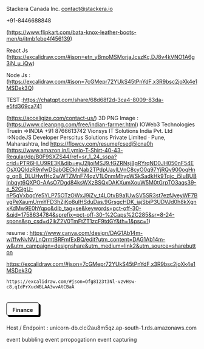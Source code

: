 Stackera Canada Inc.
contact@stackera.io

+91-8446688848

(https://www.flipkart.com/bata-knox-leather-boots-men/p/itmbfebe4f456139)

React Js (https://excalidraw.com/#json=etn_yBmoMSMorjaJcszKc,DJ8v4kVNO1A6g3iN_u_iQw)

Node Js  : (https://excalidraw.com/#json=7cGMepr72YUkS45tPnYdF,x3R9bsc2joXk4e1MSDek3Q)

TEST :https://chatgpt.com/share/68d68f2d-3ca4-8009-83da-e5fd369ca741


(https://acceligize.com/contact-us/)
3D PNG Image : (https://www.cleanpng.com/free/indian-farmer.html) 
IOWeb3 Technologies
Truein
=>INDIA +91 8766613742 Vionsys IT Solutions India Pvt. Ltd
=>NodeJS Developer
Perscitus Solutions Private Limited · Pune, Maharashtra, Ind
https://flowcv.com/resume/csedj5lcna0h
(https://www.amazon.in/Lymio-T-Shirt-40-43-Regular/dp/B0F9SXZS44/ref=sr_1_24_sspa?crid=PTR6HLU9RE3K&dib=eyJ2IjoiMSJ9.fGZRNsj8gRYrqND0JH050nF54EOsXQQldzR9nfwDSabGECkhNab2TPdpUaylLVnC8cyO0q97YjRQv900oqHng_qnB_DLUHwfHc2wWTZMnF74qzV1L0nmMhypWSkSadkHk9Tqjc_i5luBUBInbqyt6QXPO-AAsO7Dgd84ksWXzBSQxDAKXumXouW5M0tGrpTO3aqs39-e_52GigU-nP5qVxbqcYe5YLP75OTzOWxJ9iZv_t4LOtvB9a1UwSV5SR3st7ezfJyeyWF7BygPeXaumUrmYFD3hZjKp8uIHSduDas.9GrsgcHDK_iajSbiP3UDVJd0h8kXgnxKdMw9E0hYqpo&dib_tag=se&keywords=pct-off-30-&qid=1758634784&sprefix=pct-off-30-%2Caps%2C285&sr=8-24-spons&sp_csd=d2lkZ2V0TmFtZT1zcF9tdGY&th=1&psc=1)

resume : https://www.canva.com/design/DAG1Ab14m-w/ffwNvNVLnQrmtBRFmfExBQ/edit?utm_content=DAG1Ab14m-w&utm_campaign=designshare&utm_medium=link2&utm_source=sharebutton

https://excalidraw.com/#json=7cGMepr72YUkS45tPnYdF,x3R9bsc2joXk4e1MSDek3Q

<!DOCTYPE html>
<html>
<head>
<title>Page Title</title>
</head>
<style>
h4{
padding: 10px 15px 5px;
    display: inline-block;
    border: 1px solid black;
    margin-bottom: 10px;
    -webkit-box-shadow: 4px 4px 0 0 black;
    -moz-box-shadow: 4px 4px 0 0 black;
    box-shadow: 4px 4px 0 0 black;
    -webkit-border-radius: 4px;
    -moz-border-radius: 4px;
    border-radius: 4px;
    }
</style>
<body>




    https://excalidraw.com/#json=Ofg8I23t3Nl-vzvHsw-c8,qIdPrXucWBLAA3wvAtCBaA
<h4 class="jsx-f99e92ab284ee518 titleh3">Finance</h4>

</body>
</html>




Host / Endpoint  : unicorn-db.clci2au8m5qz.ap-south-1.rds.amazonaws.com    


event bubbling
event prropogationn
event capturing

